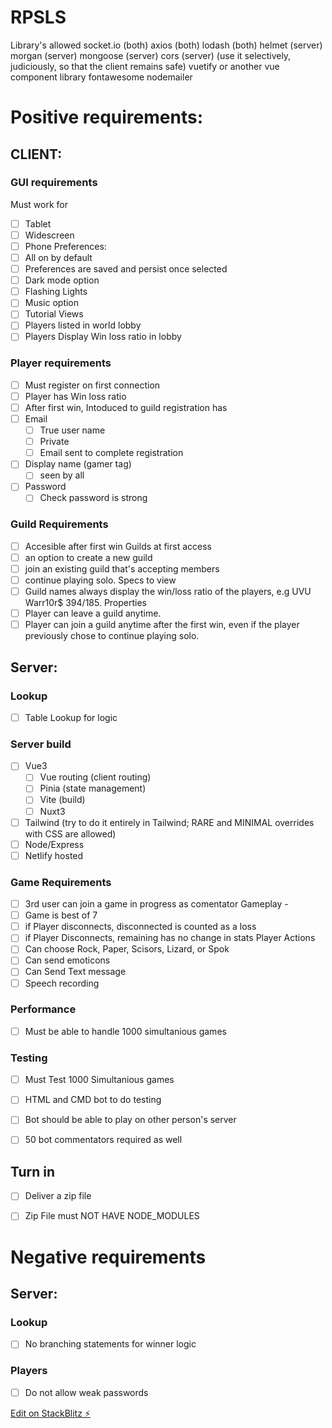 # RPSLS

Library's allowed
socket.io (both)
axios (both)
lodash (both)
helmet (server)
morgan (server)
mongoose (server)
cors (server) (use it selectively, judiciously, so that the client remains safe)
vuetify or another vue component library
fontawesome
nodemailer

# Positive requirements:
## CLIENT:
### GUI requirements
Must work for
- [ ] Tablet
- [ ] Widescreen
- [ ] Phone
Preferences:
- [ ] All on by default
- [ ] Preferences are saved and persist once selected
- [ ] Dark mode option
- [ ] Flashing Lights
- [ ] Music option
- [ ] Tutorial
Views
- [ ] Players listed in world lobby
- [ ] Players Display Win loss ratio in lobby

### Player requirements
- [ ] Must register on first connection
- [ ] Player has Win loss ratio
- [ ] After first win, Intoduced to guild
registration has
- [ ] Email
  - [ ] True user name
  - [ ] Private
  - [ ] Email sent to complete registration
- [ ] Display name (gamer tag) 
  - [ ] seen by all
- [ ] Password 
  - [ ] Check password is strong

### Guild Requirements
- [ ] Accesible after first win
Guilds at first access 
- [ ] an option to create a new guild
- [ ] join an existing guild that's accepting members 
- [ ] continue playing solo. 
Specs to view
- [ ] Guild names always display the win/loss ratio of the players, e.g UVU Warr10r$ 394/185. 
Properties
- [ ] Player can leave a guild anytime. 
- [ ] Player can join a guild anytime after the first win, even if the player previously chose to continue playing solo.    

## Server:
### Lookup
- [ ] Table Lookup for logic
### Server build
- [ ] Vue3
  - [ ] Vue routing (client routing)
  - [ ] Pinia (state management)
  - [ ] Vite (build)
  - [ ] Nuxt3
- [ ] Tailwind (try to do it entirely in Tailwind; RARE and MINIMAL overrides with CSS are allowed)
- [ ] Node/Express
- [ ] Netlify hosted

### Game Requirements
- [ ] 3rd user can join a game in progress as comentator
Gameplay - 
- [ ] Game is best of 7
- [ ] if Player disconnects, disconnected is counted as a loss
- [ ] if Player Disconnects, remaining has no change in stats
Player Actions
- [ ] Can choose Rock, Paper, Scisors, Lizard, or Spok
- [ ] Can send emoticons
- [ ] Can Send Text message
- [ ] Speech recording

### Performance
- [ ] Must be able to handle 1000 simultanious games
### Testing  
- [ ] Must Test 1000 Simultanious games
- [ ] HTML and CMD bot to do testing
- [ ] Bot should be able to play on other person's server 
- [ ] 50 bot commentators required as well


## Turn in
- [ ] Deliver a zip file
- [ ] Zip File must NOT HAVE NODE_MODULES 



# Negative requirements
## Server:
### Lookup
- [ ] No branching statements for winner logic
### Players
- [ ] Do not allow weak passwords



[Edit on StackBlitz ⚡️](https://stackblitz.com/edit/node-gk5ebl)
